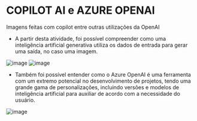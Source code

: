 # COPILOT AI e AZURE OPENAI

Imagens feitas com copilot entre outras utilizações da OpenAI

- A partir desta atividade, foi possível compreender como uma inteligência artificial generativa utiliza os dados de entrada para gerar uma saída, no caso uma imagem.

![image](https://github.com/user-attachments/assets/1a96bcb4-4022-4538-b0dd-7c58cd16ea6a)
![image](https://github.com/user-attachments/assets/ebf89180-608b-4f68-bce4-01a819b7cf4f)

  
- Também foi possível entender como o Azure OpenAI é uma ferramenta com um extremo potencial no desenvolvimento de projetos, tendo uma grande gama de personalizações, incluindo versões e modelos de inteligência artificial para auxiliar de acordo com a necessidade do usuário.

![image](https://github.com/user-attachments/assets/ba65f15c-2a67-4af8-bd4e-bf2895d81392)
